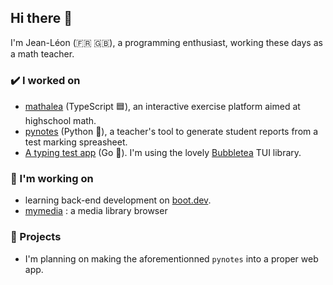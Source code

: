 ## Hi there 👋

I'm Jean-Léon (🇫🇷 🇬🇧), a programming enthusiast, working these days as a math teacher.

### ✔️ I worked on
- [mathalea](https://github.com/mathalea/mathalea) (TypeScript 🟦), an interactive exercise platform aimed at highschool math.
- [pynotes](https://github.com/JeanLeonHenry/pynotes) (Python 🐍), a teacher's tool to generate student reports from a test marking spreasheet.
- [A typing test app](https://github.com/JeanLeonHenry/typingTest) (Go 🐹). I'm using the lovely [Bubbletea](https://github.com/charmbracelet/bubbletea/) TUI library.

### 🌱 I'm working on
- learning back-end development on [boot.dev](https://www.boot.dev/u/runnypotential95).
- [mymedia](https://github.com/JeanLeonHenry/mymedia) : a media library browser

### 🔭 Projects
- I'm planning on making the aforementionned `pynotes` into a proper web app.

<!--
**JeanLeonHenry/JeanLeonHenry** is a ✨ _special_ ✨ repository because its `README.md` (this file) appears on your GitHub profile.

Here are some ideas to get you started:

- 🔭 I’m currently working on ...
- 🌱 I’m currently learning ...
- 👯 I’m looking to collaborate on ...
- 🤔 I’m looking for help with ...
- 💬 Ask me about ...
- 📫 How to reach me: ...
- 😄 Pronouns: ...
- ⚡ Fun fact: ...
-->
